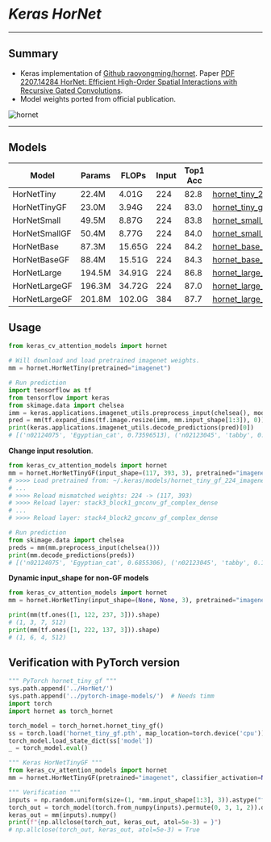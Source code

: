 # ___Keras HorNet___
***

## Summary
  - Keras implementation of [Github raoyongming/hornet](https://github.com/raoyongming/hornet). Paper [PDF 2207.14284 HorNet: Efficient High-Order Spatial Interactions with Recursive Gated Convolutions](https://arxiv.org/pdf/2207.14284.pdf).
  - Model weights ported from official publication.

  ![hornet](https://user-images.githubusercontent.com/5744524/189527601-4aae9277-1211-47cd-9042-f8fe193284d9.PNG)
***

## Models
  | Model         | Params | FLOPs  | Input | Top1 Acc | Download |
  | ------------- | ------ | ------ | ----- | -------- | -------- |
  | HorNetTiny    | 22.4M  | 4.01G  | 224   | 82.8     | [hornet_tiny_224_imagenet.h5](https://github.com/leondgarse/keras_cv_attention_models/releases/download/hornet/hornet_tiny_224_imagenet.h5) |
  | HorNetTinyGF  | 23.0M  | 3.94G  | 224   | 83.0     | [hornet_tiny_gf_224_imagenet.h5](https://github.com/leondgarse/keras_cv_attention_models/releases/download/hornet/hornet_tiny_gf_224_imagenet.h5) |
  | HorNetSmall   | 49.5M  | 8.87G  | 224   | 83.8     | [hornet_small_224_imagenet.h5](https://github.com/leondgarse/keras_cv_attention_models/releases/download/hornet/hornet_small_224_imagenet.h5) |
  | HorNetSmallGF | 50.4M  | 8.77G  | 224   | 84.0     | [hornet_small_gf_224_imagenet.h5](https://github.com/leondgarse/keras_cv_attention_models/releases/download/hornet/hornet_small_gf_224_imagenet.h5) |
  | HorNetBase    | 87.3M  | 15.65G | 224   | 84.2     | [hornet_base_224_imagenet.h5](https://github.com/leondgarse/keras_cv_attention_models/releases/download/hornet/hornet_base_224_imagenet.h5) |
  | HorNetBaseGF  | 88.4M  | 15.51G | 224   | 84.3     | [hornet_base_gf_224_imagenet.h5](https://github.com/leondgarse/keras_cv_attention_models/releases/download/hornet/hornet_base_gf_224_imagenet.h5) |
  | HorNetLarge   | 194.5M | 34.91G | 224   | 86.8     | [hornet_large_224_imagenet22k.h5](https://github.com/leondgarse/keras_cv_attention_models/releases/download/hornet/hornet_large_224_imagenet22k.h5) |
  | HorNetLargeGF | 196.3M | 34.72G | 224   | 87.0     | [hornet_large_gf_224_imagenet22k.h5](https://github.com/leondgarse/keras_cv_attention_models/releases/download/hornet/hornet_large_gf_224_imagenet22k.h5) |
  | HorNetLargeGF | 201.8M | 102.0G | 384   | 87.7     | [hornet_large_gf_384_imagenet22k.h5](https://github.com/leondgarse/keras_cv_attention_models/releases/download/hornet/hornet_large_gf_384_imagenet22k.h5) |

## Usage
  ```py
  from keras_cv_attention_models import hornet

  # Will download and load pretrained imagenet weights.
  mm = hornet.HorNetTiny(pretrained="imagenet")

  # Run prediction
  import tensorflow as tf
  from tensorflow import keras
  from skimage.data import chelsea
  imm = keras.applications.imagenet_utils.preprocess_input(chelsea(), mode='torch') # Chelsea the cat
  pred = mm(tf.expand_dims(tf.image.resize(imm, mm.input_shape[1:3]), 0)).numpy()
  print(keras.applications.imagenet_utils.decode_predictions(pred)[0])
  # [('n02124075', 'Egyptian_cat', 0.73596513), ('n02123045', 'tabby', 0.091754995), ...]
  ```
  **Change input resolution**.
  ```py
  from keras_cv_attention_models import hornet
  mm = hornet.HorNetTinyGF(input_shape=(117, 393, 3), pretrained="imagenet")
  # >>>> Load pretrained from: ~/.keras/models/hornet_tiny_gf_224_imagenet.h5
  # ...
  # >>>> Reload mismatched weights: 224 -> (117, 393)
  # >>>> Reload layer: stack3_block1_gnconv_gf_complex_dense
  # ...
  # >>>> Reload layer: stack4_block2_gnconv_gf_complex_dense

  # Run prediction
  from skimage.data import chelsea
  preds = mm(mm.preprocess_input(chelsea()))
  print(mm.decode_predictions(preds))
  # [('n02124075', 'Egyptian_cat', 0.6855306), ('n02123045', 'tabby', 0.18513484), ...]
  ```
  **Dynamic input_shape for non-GF models**
  ```py
  from keras_cv_attention_models import hornet
  mm = hornet.HorNetTiny(input_shape=(None, None, 3), pretrained="imagenet", num_classes=0)

  print(mm(tf.ones([1, 122, 237, 3])).shape)
  # (1, 3, 7, 512)
  print(mm(tf.ones([1, 222, 137, 3])).shape)
  # (1, 6, 4, 512)
  ```
## Verification with PyTorch version
  ```py
  """ PyTorch hornet_tiny_gf """
  sys.path.append('../HorNet/')
  sys.path.append('../pytorch-image-models/')  # Needs timm
  import torch
  import hornet as torch_hornet

  torch_model = torch_hornet.hornet_tiny_gf()
  ss = torch.load('hornet_tiny_gf.pth', map_location=torch.device('cpu'))
  torch_model.load_state_dict(ss['model'])
  _ = torch_model.eval()

  """ Keras HorNetTinyGF """
  from keras_cv_attention_models import hornet
  mm = hornet.HorNetTinyGF(pretrained="imagenet", classifier_activation=None)

  """ Verification """
  inputs = np.random.uniform(size=(1, *mm.input_shape[1:3], 3)).astype("float32")
  torch_out = torch_model(torch.from_numpy(inputs).permute(0, 3, 1, 2)).detach().numpy()
  keras_out = mm(inputs).numpy()
  print(f"{np.allclose(torch_out, keras_out, atol=5e-3) = }")
  # np.allclose(torch_out, keras_out, atol=5e-3) = True
  ```
